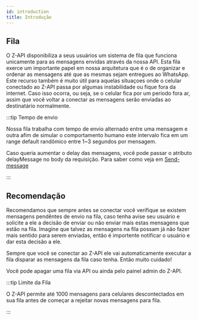 ```yaml
---
id: introduction
title: Introdução
---
```


## Fila

O Z-API disponibiliza a seus usuários um sistema de fila que funciona unicamente para as mensagens envidas através da nossa API. Esta fila exerce um importante papel em nossa arquitetura que é o de organizar e ordenar as mensagens até que as mesmas sejam entregues ao WhatsApp. Este recurso também é muito útil para aquelas situaçoes onde o celular conectado ao Z-API passa por algumas instabilidade ou fique fora da internet. Caso isso ocorra, ou seja, se o celular fica por um periodo fora ar, assim que você voltar a conectar as mensagens serão enviadas ao destinatário normalmente.

:::tip Tempo de envio

Nossa fila trabalha com tempo de envio alternado entre uma mensagem e outra afim de simular o comportamento humano este intervalo fica em um range default randômico entre 1~3 segundos por mensagem.

Caso queria aumentar o delay das mensagens, você pode passar o atributo delayMessage no body da requisição. Para saber como veja em [Send-message](../message/send-message-text#opcionais)

:::

## Recomendação

Recomendamos que sempre antes se conectar você verifique se existem mensagens pendêntes de envio na fila, caso tenha avise seu usuário e solicite a ele a decisão de enviar ou não enviar mais estas mensagens que estão na fila. Imagine que talvez as mensagens na fila possam já não fazer mais sentido para serem enviadas, então é importente notificar o usuário e dar esta decisão a ele.

Sempre que você se conectar ao Z-API ele vai automaticamente executar a fila disparar as mensagens da fila caso tenha. Então muito cuidado!

Você pode apagar uma fila via API ou ainda pelo painel admin do Z-API.

:::tip Limite da Fila

O Z-API permite até 1000 mensagens para celulares descontectados em sua fila antes de começar a rejeitar novas mensagens para fila.

:::
